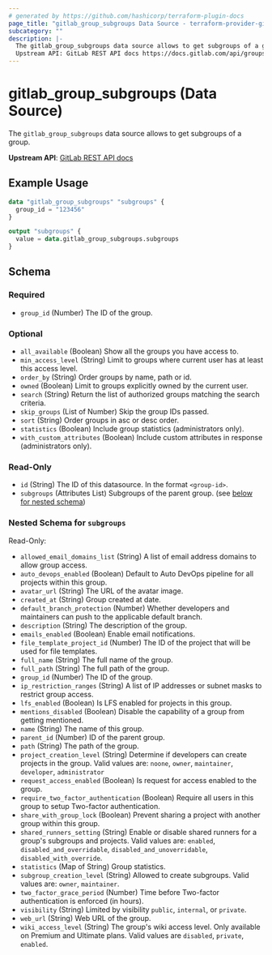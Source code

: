 ```yaml
---
# generated by https://github.com/hashicorp/terraform-plugin-docs
page_title: "gitlab_group_subgroups Data Source - terraform-provider-gitlab"
subcategory: ""
description: |-
  The gitlab_group_subgroups data source allows to get subgroups of a group.
  Upstream API: GitLab REST API docs https://docs.gitlab.com/api/groups/#list-subgroups
---
```


# gitlab_group_subgroups (Data Source)

The `gitlab_group_subgroups` data source allows to get subgroups of a group.

**Upstream API**: [GitLab REST API docs](https://docs.gitlab.com/api/groups/#list-subgroups)

## Example Usage

```terraform
data "gitlab_group_subgroups" "subgroups" {
  group_id = "123456"
}

output "subgroups" {
  value = data.gitlab_group_subgroups.subgroups
}
```

<!-- schema generated by tfplugindocs -->
## Schema

### Required

- `group_id` (Number) The ID of the group.

### Optional

- `all_available` (Boolean) Show all the groups you have access to.
- `min_access_level` (String) Limit to groups where current user has at least this access level.
- `order_by` (String) Order groups by name, path or id.
- `owned` (Boolean) Limit to groups explicitly owned by the current user.
- `search` (String) Return the list of authorized groups matching the search criteria.
- `skip_groups` (List of Number) Skip the group IDs passed.
- `sort` (String) Order groups in asc or desc order.
- `statistics` (Boolean) Include group statistics (administrators only).
- `with_custom_attributes` (Boolean) Include custom attributes in response (administrators only).

### Read-Only

- `id` (String) The ID of this datasource. In the format `<group-id>`.
- `subgroups` (Attributes List) Subgroups of the parent group. (see [below for nested schema](#nestedatt--subgroups))

<a id="nestedatt--subgroups"></a>
### Nested Schema for `subgroups`

Read-Only:

- `allowed_email_domains_list` (String) A list of email address domains to allow group access.
- `auto_devops_enabled` (Boolean) Default to Auto DevOps pipeline for all projects within this group.
- `avatar_url` (String) The URL of the avatar image.
- `created_at` (String) Group created at date.
- `default_branch_protection` (Number) Whether developers and maintainers can push to the applicable default branch.
- `description` (String) The description of the group.
- `emails_enabled` (Boolean) Enable email notifications.
- `file_template_project_id` (Number) The ID of the project that will be used for file templates.
- `full_name` (String) The full name of the group.
- `full_path` (String) The full path of the group.
- `group_id` (Number) The ID of the group.
- `ip_restriction_ranges` (String) A list of IP addresses or subnet masks to restrict group access.
- `lfs_enabled` (Boolean) Is LFS enabled for projects in this group.
- `mentions_disabled` (Boolean) Disable the capability of a group from getting mentioned.
- `name` (String) The name of this group.
- `parent_id` (Number) ID of the parent group.
- `path` (String) The path of the group.
- `project_creation_level` (String) Determine if developers can create projects in the group. Valid values are: `noone`, `owner`, `maintainer`, `developer`, `administrator`
- `request_access_enabled` (Boolean) Is request for access enabled to the group.
- `require_two_factor_authentication` (Boolean) Require all users in this group to setup Two-factor authentication.
- `share_with_group_lock` (Boolean) Prevent sharing a project with another group within this group.
- `shared_runners_setting` (String) Enable or disable shared runners for a group's subgroups and projects. Valid values are: `enabled`, `disabled_and_overridable`, `disabled_and_unoverridable`, `disabled_with_override`.
- `statistics` (Map of String) Group statistics.
- `subgroup_creation_level` (String) Allowed to create subgroups. Valid values are: `owner`, `maintainer`.
- `two_factor_grace_period` (Number) Time before Two-factor authentication is enforced (in hours).
- `visibility` (String) Limited by visibility `public`, `internal`, or `private`.
- `web_url` (String) Web URL of the group.
- `wiki_access_level` (String) The group's wiki access level. Only available on Premium and Ultimate plans. Valid values are `disabled`, `private`, `enabled`.
